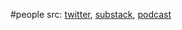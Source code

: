 #people 
src: [twitter](https://x.com/srajagopalan), [substack](https://srajagopalan.substack.com), [podcast](https://www.mercatus.org/ideasofindia) 

